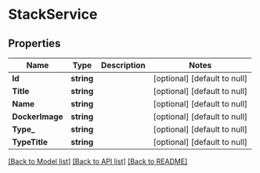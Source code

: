 # StackService

## Properties
Name | Type | Description | Notes
------------ | ------------- | ------------- | -------------
**Id** | **string** |  | [optional] [default to null]
**Title** | **string** |  | [optional] [default to null]
**Name** | **string** |  | [optional] [default to null]
**DockerImage** | **string** |  | [optional] [default to null]
**Type_** | **string** |  | [optional] [default to null]
**TypeTitle** | **string** |  | [optional] [default to null]

[[Back to Model list]](../README.md#documentation-for-models) [[Back to API list]](../README.md#documentation-for-api-endpoints) [[Back to README]](../README.md)


